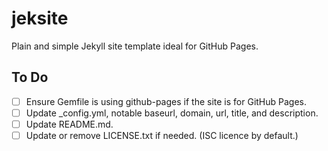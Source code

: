 jeksite
=======

Plain and simple Jekyll site template ideal for GitHub Pages.

## To Do

- [ ] Ensure Gemfile is using github-pages if the site is for GitHub Pages.
- [ ] Update _config.yml, notable baseurl, domain, url, title, and description.
- [ ] Update README.md.
- [ ] Update or remove LICENSE.txt if needed. (ISC licence by default.)
